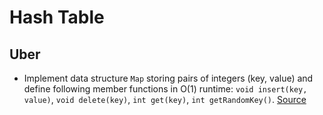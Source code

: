 Hash Table
==

## Uber

- Implement data structure `Map` storing pairs of integers (key, value) and define following member functions in O(1) runtime: `void insert(key, value)`, `void delete(key)`, `int get(key)`, `int getRandomKey()`. [Source](http://blog.gainlo.co/index.php/2016/08/14/uber-interview-question-map-implementation/)
